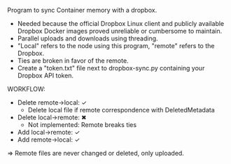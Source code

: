 Program to sync Container memory with a dropbox. 
- Needed because the official Dropbox Linux client and publicly available Dropbox Docker images proved unreliable or cumbersome to maintain.
- Parallel uploads and downloads using threading.
- "Local" refers to the node using this program, "remote" refers to the Dropbox.
- Ties are broken in favor of the remote.
- Create a "token.txt" file next to dropbox-sync.py containing your Dropbox API token.

WORKFLOW:
- Delete remote->local: ✓
    - Delete local file if remote correspondence with DeletedMetadata
- Delete local->remote: ✖
    - Not implemented: Remote breaks ties
- Add local->remote: ✓
- Add remote->local: ✓

=> Remote files are never changed or deleted, only uploaded.
